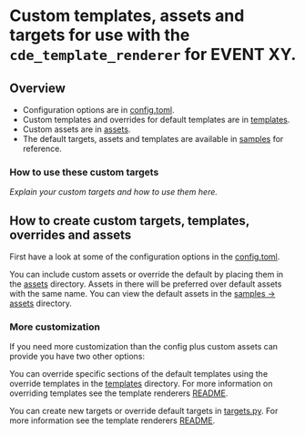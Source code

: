 # Custom templates, assets and targets for use with the `cde_template_renderer` for EVENT XY.

## Overview

- Configuration options are in [config.toml](config.toml).
- Custom templates and overrides for default templates are in [templates](templates).
- Custom assets are in [assets](assets).
- The default targets, assets and templates are available in [samples](samples) for reference.

### How to use these custom targets

*Explain your custom targets and how to use them here.*

## How to create custom targets, templates, overrides and assets

First have a look at some of the configuration options in the [config.toml](config.toml).

You can include custom assets or override the default by placing them in the [assets](assets) directory.
Assets in there will be preferred over default assets with the same name.
You can view the default assets in the [samples -> assets](samples/assets) directory.

### More customization

If you need more customization than the config plus custom assets can provide you have two other options:

You can override specific sections of the default templates using the override templates in the [templates](templates) directory.
For more information on overriding templates see the template renderers
[README](https://tracker.cde-ev.de/gitea/orgas/cde_template_renderer_v3#templates).

You can create new targets or override default targets in [targets.py](targets.py).
For more information see the template renderers [README](https://tracker.cde-ev.de/gitea/orgas/cde_template_renderer_v3#targets).
